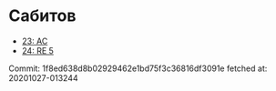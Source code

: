 # Сабитов
- [23: AC](23.md)
- [24: RE 5](24.md)

Commit: 1f8ed638d8b02929462e1bd75f3c36816df3091e
 fetched at: 20201027-013244
